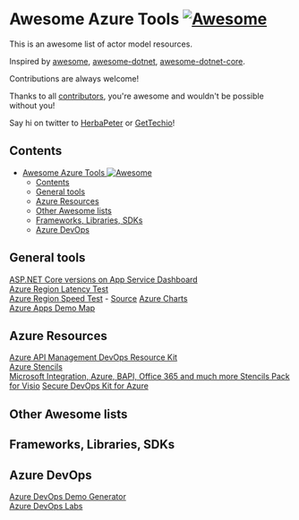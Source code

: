 # Awesome Azure Tools [![Awesome](https://cdn.rawgit.com/sindresorhus/awesome/d7305f38d29fed78fa85652e3a63e154dd8e8829/media/badge.svg)](https://github.com/sindresorhus/awesome)

This is an awesome list of actor model resources.

Inspired by [awesome](https://github.com/sindresorhus/awesome), [awesome-dotnet](https://github.com/quozd/awesome-dotnet), [awesome-dotnet-core](https://github.com/thangchung/awesome-dotnet-core).

Contributions are always welcome!

Thanks to all [contributors](https://github.com/GetTech-io/awesome-actor/graphs/contributors), you're awesome and wouldn't be possible without you!

Say hi on twitter to [HerbaPeter](https://twitter.com/HerbaPeter) or [GetTechio](https://twitter.com/GetTechio)!

## Contents

- [Awesome Azure Tools ![Awesome](https://github.com/sindresorhus/awesome)](#awesome-azure-tools-img-src%22httpsgithubcomsindresorhusawesome%22-alt%22awesome%22)
  - [Contents](#contents)
  - [General tools](#general-tools)
  - [Azure Resources](#azure-resources)
  - [Other Awesome lists](#other-awesome-lists)
  - [Frameworks, Libraries, SDKs](#frameworks-libraries-sdks)
  - [Azure DevOps](#azure-devops)

## General tools

[ASP.NET Core versions on App Service Dashboard](https://aspnetcoreon.azurewebsites.net/)  
[Azure Region Latency Test](http://www.azurespeed.com/)  
[Azure Region Speed Test](http://azurespeedtest.azurewebsites.net/) - [Source](https://github.com/richorama/AzureSpeedTest2)
[Azure Charts](https://azurecharts.com/)  
[Azure Apps Demo Map](https://azureappsdemomap.com/map)  

## Azure Resources

[Azure API Management DevOps Resource Kit](https://github.com/Azure/azure-api-management-devops-resource-kit)  
[Azure Stencils](https://github.com/azurekid/Azure-Stencils)  
[Microsoft Integration, Azure, BAPI, Office 365 and much more Stencils Pack for Visio](https://github.com/sandroasp/Microsoft-Integration-and-Azure-Stencils-Pack-for-Visio)
[Secure DevOps Kit for Azure](https://github.com/azsk/DevOpsKit-docs)  

## Other Awesome lists

## Frameworks, Libraries, SDKs

## Azure DevOps

[Azure DevOps Demo Generator](https://azuredevopsdemogenerator.azurewebsites.net/)  
[Azure DevOps Labs](https://www.azuredevopslabs.com/)

